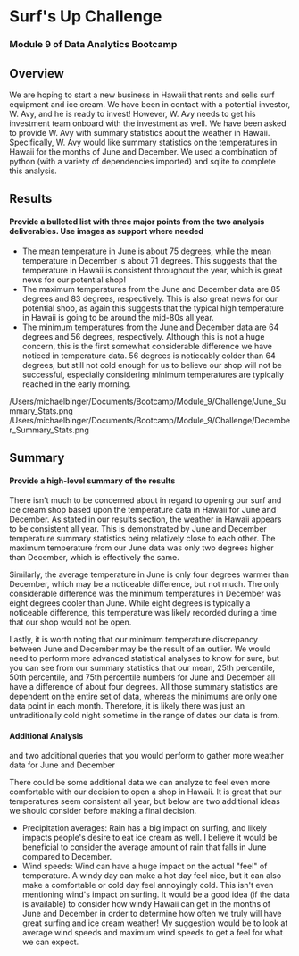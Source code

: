 # Surf's Up Challenge
### Module 9 of Data Analytics Bootcamp

## Overview
We are hoping to start a new business in Hawaii that rents and sells surf equipment and ice cream. We have been in contact with a potential investor, W. Avy, and he is ready to invest! However, W. Avy needs to get his investment team onboard with the investment as well. We have been asked to provide W. Avy with summary statistics about the weather in Hawaii. Specifically, W. Avy would like summary statistics on the temperatures in Hawaii for the months of June and December. We used a combination of python (with a variety of dependencies imported) and sqlite to complete this analysis.



## Results
#### Provide a bulleted list with three major points from the two analysis deliverables. Use images as support where needed

- The mean temperature in June is about 75 degrees, while the mean temperature in December is about 71 degrees. This suggests that the temperature in Hawaii is consistent throughout the year, which is great news for our potential shop!
- The maximum temperatures from the June and December data are 85 degrees and 83 degrees, respectively. This is also great news for our potential shop, as again this suggests that the typical high temperature in Hawaii is going to be around the mid-80s all year.
- The minimum temperatures from the June and December data are 64 degrees and 56 degrees, respectively. Although this is not a huge concern, this is the first somewhat considerable difference we have noticed in temperature data. 56 degrees is noticeably colder than 64 degrees, but still not cold enough for us to believe our shop will not be successful, especially considering minimum temperatures are typically reached in the early morning. 

/Users/michaelbinger/Documents/Bootcamp/Module_9/Challenge/June_Summary_Stats.png
/Users/michaelbinger/Documents/Bootcamp/Module_9/Challenge/December_Summary_Stats.png

## Summary
#### Provide a high-level summary of the results 

There isn't much to be concerned about in regard to opening our surf and ice cream shop based upon the temperature data in Hawaii for June and December. As stated in our results section, the weather in Hawaii appears to be consistent all year. This is demonstrated by June and December temperature summary statistics being relatively close to each other. The maximum temperature from our June data was only two degrees higher than December, which is effectively the same. 

Similarly, the average temperature in June is only four degrees warmer than December, which may be a noticeable difference, but not much. The only considerable difference was the minimum temperatures in December was eight degrees cooler than June. While eight degrees is typically a noticeable difference, this temperature was likely recorded during a time that our shop would not be open. 

Lastly, it is worth noting that our minimum temperature discrepancy between June and December may be the result of an outlier. We would need to perform more advanced statistical analyses to know for sure, but you can see from our summary statistics that our mean, 25th percentile, 50th percentile, and 75th percentile numbers for June and December all have a difference of about four degrees. All those summary statistics are dependent on the entire set of data, whereas the minimums are only one data point in each month. Therefore, it is likely there was just an untraditionally cold night sometime in the range of dates our data is from. 

#### Additional Analysis
and two additional queries that you would perform to gather more weather data for June and December

There could be some additional data we can analyze to feel even more comfortable with our decision to open a shop in Hawaii. It is great that our temperatures seem consistent all year, but below are two additional ideas we should consider before making a final decision.
- Precipitation averages: Rain has a big impact on surfing, and likely impacts people's desire to eat ice cream as well. I believe it would be beneficial to consider the average amount of rain that falls in June compared to December.
- Wind speeds: Wind can have a huge impact on the actual "feel" of temperature. A windy day can make a hot day feel nice, but it can also make a comfortable or cold day feel annoyingly cold. This isn't even mentioning wind's impact on surfing. It would be a good idea (if the data is available) to consider how windy Hawaii can get in the months of June and December in order to determine how often we truly will have great surfing and ice cream weather! My suggestion would be to look at average wind speeds and maximum wind speeds to get a feel for what we can expect.







